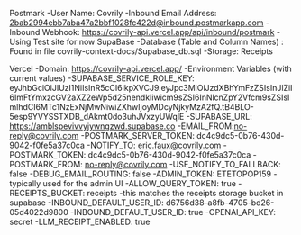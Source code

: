 Postmark
 -User Name: Covrily
 -Inbound Email Address: 2bab2994ebb7aba47a2bbf1028fc422d@inbound.postmarkapp.com
 -Inbound Webhook: https://covrily-api.vercel.app/api/inbound/postmark
   -Using Test site for now
SupaBase
  -Database (Table and Column Names) : Found in file covrily-context-docs/Supabase_db.sql
  -Storage: Receipts

Vercel
  -Domain: https://covrily-api.vercel.app/
  -Environment Variables (with current values)
    -SUPABASE_SERVICE_ROLE_KEY: eyJhbGciOiJIUzI1NiIsInR5cCI6IkpXVCJ9.eyJpc3MiOiJzdXBhYmFzZSIsInJlZiI6ImFtYmxzcGV2aXZ2eWp5d25nendkIiwicm9sZSI6InNlcnZpY2Vfcm9sZSIsImlhdCI6MTc1NzExNjMwNiwiZXhwIjoyMDcyNjkyMzA2fQ.tB4BLO-5esp9YVYSSTXDB_dAkmt0do3uhJVxzyUWqlE
    -SUPABASE_URL: https://amblspevivvyjywngzwd.supabase.co
    -EMAIL_FROM:no-reply@covrily.com
    -POSTMARK_SERVER_TOKEN: dc4c9dc5-0b76-430d-9042-f0fe5a37c0ca
    -NOTIFY_TO: eric.faux@covrily.com
    -POSTMARK_TOKEN: dc4c9dc5-0b76-430d-9042-f0fe5a37c0ca
    -POSTMARK_FROM: no-reply@covrily.com
    -USE_NOTIFY_TO_FALLBACK: false
    -DEBUG_EMAIL_ROUTING: false
    -ADMIN_TOKEN: ETETOPOP159
      -typically used for the admin UI
    -ALLOW_QUERY_TOKEN: true
    -RECEIPTS_BUCKET: receipts
      -this matches the receipts storage bucket in supabase
    -INBOUND_DEFAULT_USER_ID: d6756d38-a8fb-4705-bd26-05d4022d9800
    -INBOUND_DEFAULT_USER_ID: true
    -OPENAI_API_KEY: secret
    -LLM_RECEIPT_ENABLED: true
   

 
